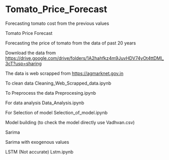 # Tomato_Price_Forecast
Forecasting tomato cost from the previous values

Tomato Price Forecast

Forecasting the price of tomato from the data of past 20 years

Download the data from https://drive.google.com/drive/folders/1A2hahfkz4m9JuvHDV74yOt4ttDMl_3cT?usp=sharing

The data is web scrapped from https://agmarknet.gov.in

To clean data  Cleaning_Web_Scrapped_data.ipynb

To Preprocess the data Preprocesing.ipynb

For data analysis Data_Analysis.ipynb

For Selection of model Selection_of_model.ipynb

Model building (to check the model directly use Vadhvan.csv)

Sarima 

Sarima with exogenous values

LSTM (Not accurate)  Lstm.ipynb
